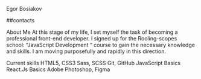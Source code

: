 Egor Bosiakov

##contacts

About Me
At this stage of my life, I set myself the task of becoming a professional front-end developer. I signed up for the Rooling-scopes school: “JavaScript Development “ course to gain the necessary knowledge and skills. I am moving purposefully and rapidly in this direction.

Current skills
HTML5, CSS3
Sass, SCSS
Git, GitHub
JavaScript Basics
React.Js Basics
Adobe Photoshop, Figma
